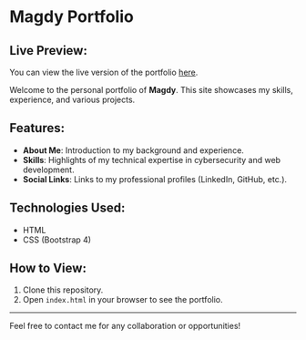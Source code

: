 # Magdy Portfolio

## Live Preview:
You can view the live version of the portfolio [here](https://magdy-00.github.io/Magdy-portfolio/).

Welcome to the personal portfolio of **Magdy**. This site showcases my skills, experience, and various projects.

## Features:
- **About Me**: Introduction to my background and experience.
- **Skills**: Highlights of my technical expertise in cybersecurity and web development.
- **Social Links**: Links to my professional profiles (LinkedIn, GitHub, etc.).

## Technologies Used:
- HTML
- CSS (Bootstrap 4)


## How to View:
1. Clone this repository.
2. Open `index.html` in your browser to see the portfolio.

---

Feel free to contact me for any collaboration or opportunities!
